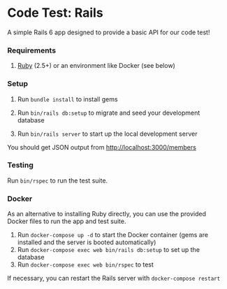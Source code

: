 # Code Test: Rails

A simple Rails 6 app designed to provide a basic API for our code test!

### Requirements

1. [Ruby](http://rvm.io) (2.5+) or an environment like Docker (see below)

### Setup

1. Run `bundle install` to install gems

1. Run `bin/rails db:setup` to migrate and seed your development database

1. Run `bin/rails server` to start up the local development server

You should get JSON output from <http://localhost:3000/members>

### Testing

Run `bin/rspec` to run the test suite.

### Docker

As an alternative to installing Ruby directly, you can use the provided Docker files to run the app and test suite.

1. Run `docker-compose up -d` to start the Docker container (gems are installed and the server is booted automatically)
1. Run `docker-compose exec web bin/rails db:setup` to set up the database
1. Run `docker-compose exec web bin/rspec` to test

If necessary, you can restart the Rails server with `docker-compose restart`
